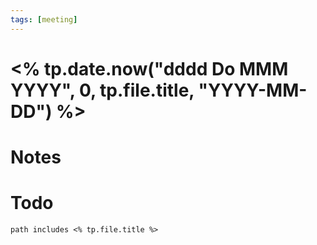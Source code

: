 ```yaml
---
tags: [meeting]
---
```


# <% tp.date.now("dddd Do MMM YYYY", 0, tp.file.title, "YYYY-MM-DD") %>

# Notes

# Todo

```tasks
path includes <% tp.file.title %>
```
